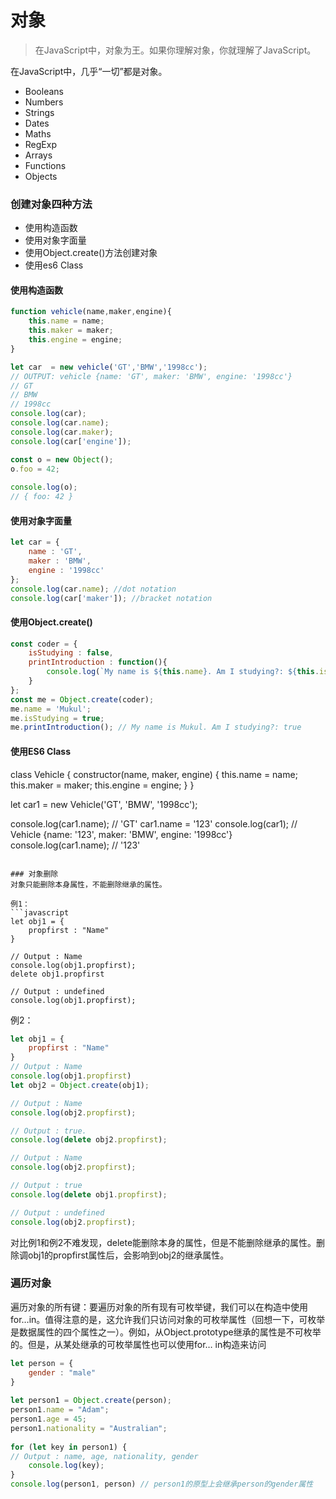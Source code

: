 # 对象

> 在JavaScript中，对象为王。如果你理解对象，你就理解了JavaScript。

在JavaScript中，几乎“一切”都是对象。
- Booleans
- Numbers
- Strings
- Dates 
- Maths
- RegExp
- Arrays
- Functions
- Objects  

### 创建对象四种方法
- 使用构造函数
- 使用对象字面量
- 使用Object.create()方法创建对象
- 使用es6 Class

#### 使用构造函数
```javascript
function vehicle(name,maker,engine){
    this.name = name;
    this.maker = maker;
    this.engine = engine;
}

let car  = new vehicle('GT','BMW','1998cc');
// OUTPUT: vehicle {name: 'GT', maker: 'BMW', engine: '1998cc'}
// GT
// BMW
// 1998cc
console.log(car); 
console.log(car.name);
console.log(car.maker);
console.log(car['engine']);
```

```javascript
const o = new Object(); 
o.foo = 42; 
  
console.log(o); 
// { foo: 42 } 
```

#### 使用对象字面量
```javascript
let car = {
    name : 'GT',
    maker : 'BMW',
    engine : '1998cc'
};
console.log(car.name); //dot notation
console.log(car['maker']); //bracket notation
```

#### 使用Object.create() 
```javascript
const coder = {
    isStudying : false,
    printIntroduction : function(){
        console.log(`My name is ${this.name}. Am I studying?: ${this.isStudying}`);
    }
};
const me = Object.create(coder);
me.name = 'Mukul';
me.isStudying = true;
me.printIntroduction(); // My name is Mukul. Am I studying?: true
```

#### 使用ES6 Class
class Vehicle {
  constructor(name, maker, engine) {
    this.name = name;
    this.maker =  maker;
    this.engine = engine;
  }
}
 
let car1 = new Vehicle('GT', 'BMW', '1998cc');
 
console.log(car1.name);  // 'GT'
car1.name = '123'
console.log(car1); // Vehicle {name: '123', maker: 'BMW', engine: '1998cc'}
console.log(car1.name);  // '123'
```

### 对象删除
对象只能删除本身属性，不能删除继承的属性。

例1：
```javascript
let obj1 = { 
    propfirst : "Name"
}  
  
// Output : Name 
console.log(obj1.propfirst);  
delete obj1.propfirst 
  
// Output : undefined 
console.log(obj1.propfirst);
```

例2：
```javascript
let obj1 = { 
    propfirst : "Name"
}  
// Output : Name 
console.log(obj1.propfirst)  
let obj2 = Object.create(obj1); 

// Output : Name 
console.log(obj2.propfirst); 

// Output : true. 
console.log(delete obj2.propfirst);  

// Output : Name     
console.log(obj2.propfirst);  

// Output : true     
console.log(delete obj1.propfirst);  

// Output : undefined   
console.log(obj2.propfirst);  
```
对比例1和例2不难发现，delete能删除本身的属性，但是不能删除继承的属性。删除调obj1的propfirst属性后，会影响到obj2的继承属性。

### 遍历对象
遍历对象的所有键：要遍历对象的所有现有可枚举键，我们可以在构造中使用for…in。值得注意的是，这允许我们只访问对象的可枚举属性（回想一下，可枚举是数据属性的四个属性之一）。例如，从Object.prototype继承的属性是不可枚举的。但是，从某处继承的可枚举属性也可以使用for… in构造来访问
```javascript
let person = { 
    gender : "male"
} 
  
let person1 = Object.create(person); 
person1.name = "Adam"; 
person1.age = 45; 
person1.nationality = "Australian"; 
  
for (let key in person1) { 
// Output : name, age, nationality, gender
    console.log(key);  
}    
console.log(person1, person) // person1的原型上会继承person的gender属性
```
